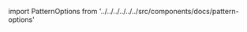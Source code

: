 
import PatternOptions from '../../../../../../src/components/docs/pattern-options'

<PatternOptions pattern='huey' />

